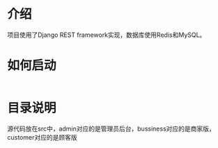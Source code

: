 # 介绍

项目使用了Django REST framework实现，数据库使用Redis和MySQL。

# 如何启动



```bash

```

# 目录说明

源代码放在src中，admin对应的是管理员后台，bussiness对应的是商家版，customer对应的是顾客版
